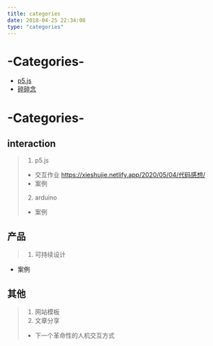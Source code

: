 ```yaml
---
title: categories
date: 2018-04-25 22:34:08
type: "categories"
---
```

# -Categories-
  - [p5.js](https://www.runoob.com)
  - [碎碎念](https://xieshujie.netlify.app/2020/05/04/%E4%BB%A3%E7%A0%81%E6%84%9F%E6%83%B3/)
# -Categories-
## interaction
> 1. p5.js
> + 交互作业 <https://xieshujie.netlify.app/2020/05/04/代码感想/> 
> + 案例
> 2. arduino
> + 案例
## 产品
> 1. 可持续设计
 + 案例
## 其他
> 1. 网站模板
> 2. 文章分享
> + 下一个革命性的人机交互方式